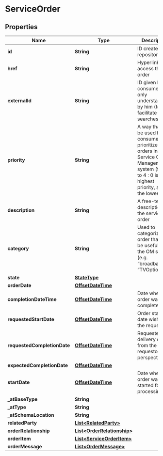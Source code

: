 # ServiceOrder

## Properties
Name | Type | Description | Notes
------------ | ------------- | ------------- | -------------
**id** | **String** | ID created on repository side | 
**href** | **String** | Hyperlink to access the order |  [optional]
**externalId** | **String** | ID given by the consumer and only understandable by him (to facilitate his searches) |  [optional]
**priority** | **String** | A way that can be used by consumers to prioritize orders in Service Order Management system (from 0 to 4 : 0 is the highest priority, and 4 the lowest) |  [optional]
**description** | **String** | A free-text description of the service order |  [optional]
**category** | **String** | Used to categorize the order that can be useful for the OM system (e.g. “broadband”, “TVOption”, ...) |  [optional]
**state** | [**StateType**](StateType.md) |  |  [optional]
**orderDate** | [**OffsetDateTime**](OffsetDateTime.md) |  |  [optional]
**completionDateTime** | [**OffsetDateTime**](OffsetDateTime.md) | Date when the order was completed |  [optional]
**requestedStartDate** | [**OffsetDateTime**](OffsetDateTime.md) | Order start date wished by the requestor |  [optional]
**requestedCompletionDate** | [**OffsetDateTime**](OffsetDateTime.md) | Requested delivery date from the requestor perspective |  [optional]
**expectedCompletionDate** | [**OffsetDateTime**](OffsetDateTime.md) |  |  [optional]
**startDate** | [**OffsetDateTime**](OffsetDateTime.md) | Date when the order was started for processing |  [optional]
**_atBaseType** | **String** |  |  [optional]
**_atType** | **String** |  |  [optional]
**_atSchemaLocation** | **String** |  |  [optional]
**relatedParty** | [**List&lt;RelatedParty&gt;**](RelatedParty.md) |  |  [optional]
**orderRelationship** | [**List&lt;OrderRelationship&gt;**](OrderRelationship.md) |  |  [optional]
**orderItem** | [**List&lt;ServiceOrderItem&gt;**](ServiceOrderItem.md) |  |  [optional]
**orderMessage** | [**List&lt;OrderMessage&gt;**](OrderMessage.md) |  |  [optional]
